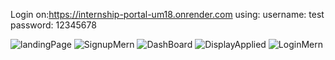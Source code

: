 Login on:https://internship-portal-um18.onrender.com
using:
username: test
password: 12345678

![landingPage](https://github.com/user-attachments/assets/661989ff-247f-43b1-9656-7c6065cea878)
![SignupMern](https://github.com/user-attachments/assets/fb427915-b74d-4899-9e75-9d216a56862a)
![DashBoard](https://github.com/user-attachments/assets/b3a971f8-42b4-469b-9c4c-306f251a7305)
![DisplayApplied](https://github.com/user-attachments/assets/0b686591-957d-4625-b7cd-32cef43a61a1)
![LoginMern](https://github.com/user-attachments/assets/1c508972-e3e0-454a-ad01-afbd33d38f84)
